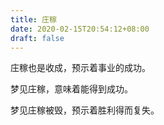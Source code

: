 ```yaml
---
title: 庄稼
date: 2020-02-15T20:54:12+08:00
draft: false
---
```


庄稼也是收成，预示着事业的成功。

梦见庄稼，意味着能得到成功。

梦见庄稼被毁，预示着胜利得而复失。